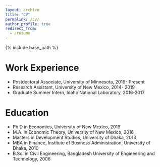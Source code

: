 ```yaml
---
layout: archive
title: "CV"
permalink: /cv/
author_profile: true
redirect_from:
  - /resume
---
```


{% include base_path %}

Work Experience
======
* Postdoctoral Associate, University of Minnesota, 2019- Present
* Research Assistant, University of New Mexico, 2014- 2019
* Graduate Summer Intern, Idaho National Laboratory, 2016-2017

Education
======
* Ph.D in Economics, University of New Mexico, 2019
* M.A. in Economic Theory, University of New Mexico, 2016
* Masters in Development Studies, University of Dhaka, 2013
* MBA in Finance, Institute of Business Administration, University of Dhaka, 2010
* B.Sc. in Civil Engineering, Bangladesh University of Engineering and Technology, 2006

[](./images/download_cv.png)

